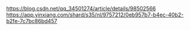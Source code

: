 https://blog.csdn.net/qq_34501274/article/details/98502566  https://app.yinxiang.com/shard/s35/nl/9757212/0eb957b7-b4ec-40b2-b2fe-7c7bc86bd457